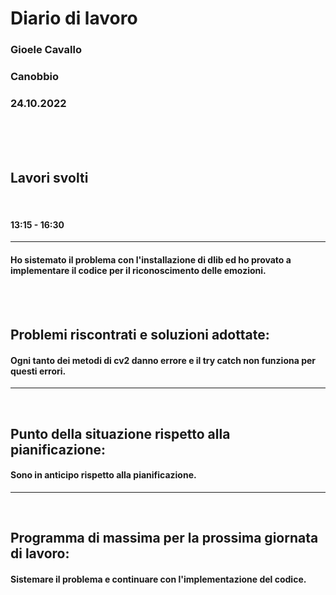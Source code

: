 # **Diario di lavoro**

### **Gioele Cavallo**
### Canobbio
### 24.10.2022
<br><br><br>


## **Lavori svolti**

<br>

#### 13:15 - 16:30
---
#### Ho sistemato il problema con l'installazione di dlib ed ho provato a implementare il codice per il riconoscimento delle emozioni.

<br>
<br>

## **Problemi riscontrati e soluzioni adottate:**
#### Ogni tanto dei metodi di cv2 danno errore e il try catch non funziona per questi errori.

---
<br>

## **Punto della situazione rispetto alla pianificazione:**
#### Sono in anticipo rispetto alla pianificazione.
---
<br>

## **Programma di massima per la prossima giornata di lavoro:**
#### Sistemare il problema e continuare con l'implementazione del codice.